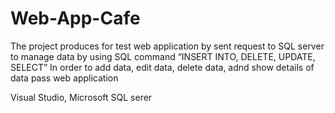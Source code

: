 # Web-App-Cafe

The project produces for test web application by sent request to SQL server to manage data
by using SQL command “INSERT INTO, DELETE, UPDATE, SELECT”
In order to add data, edit data, delete data, adnd show details of data pass web application

Visual Studio, Microsoft SQL serer
